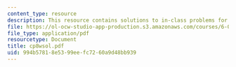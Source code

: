 ```yaml
---
content_type: resource
description: This resource contains solutions to in-class problems for week 8, wednesday.
file: https://ol-ocw-studio-app-production.s3.amazonaws.com/courses/6-042j-mathematics-for-computer-science-fall-2005/994b57818e5399eefc7260a9d48bb939_cp8wsol.pdf
file_type: application/pdf
resourcetype: Document
title: cp8wsol.pdf
uid: 994b5781-8e53-99ee-fc72-60a9d48bb939
---
```

